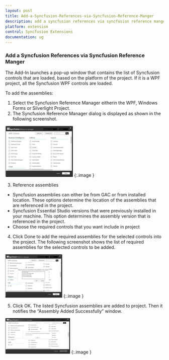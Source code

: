 ```yaml
---
layout: post
title: Add-a-Syncfusion-References-via-Syncfusion-Reference-Manger
description: add a syncfusion references via syncfusion reference manger
platform: extension
control: Syncfusion Extensions
documentation: ug
---
```


### Add a Syncfusion References via Syncfusion Reference Manger

The Add-In launches a pop-up window that contains the list of Syncfusion controls that are loaded, based on the platform of the project. If it is a WPF project, all the Syncfusion WPF controls are loaded.

To add the assemblies:

1. Select the Syncfusion Reference Manager eitherin the WPF, Windows Forms or Silverlight Project.
2. The Syncfusion Reference Manager dialog is displayed as shown in the following screenshot.



![](Add-a-Syncfusion-References-via-Syncfusion-Reference-Manger_images/Add-a-Syncfusion-References-via-Syncfusion-Reference-Manger_img1.png)
{:.image }


3. Reference assemblies
* Syncfusion assemblies can either be from GAC or from installed location. These options determine the location of the assemblies that are referenced in the project.
* Syncfusion Essential Studio versions that were previously installed in your machine. This option determines the assembly version that is referenced in the project.
* Choose the required controls that you want include in project
4. Click Done to add the required assemblies for the selected controls into the project. The following screenshot shows the list of required assemblies for the selected controls to be added.



![](Add-a-Syncfusion-References-via-Syncfusion-Reference-Manger_images/Add-a-Syncfusion-References-via-Syncfusion-Reference-Manger_img2.png)
{:.image }


5. Click OK. The listed Syncfusion assemblies are added to project. Then it notifies the “Assembly Added Successfully” window.



![](Add-a-Syncfusion-References-via-Syncfusion-Reference-Manger_images/Add-a-Syncfusion-References-via-Syncfusion-Reference-Manger_img3.png)
{:.image }


